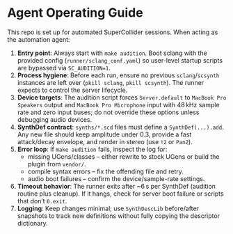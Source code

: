 # Agent Operating Guide

This repo is set up for automated SuperCollider sessions. When acting as the automation agent:

1. **Entry point**: Always start with `make audition`. Boot sclang with the provided config (`runner/sclang_conf.yaml`) so user-level startup scripts are bypassed via `SC_AUDITION=1`.
2. **Process hygiene**: Before each run, ensure no previous `sclang`/`scsynth` instances are left over (`pkill sclang`, `pkill scsynth`). The runner expects to control the server lifecycle.
3. **Device targets**: The audition script forces `Server.default` to `MacBook Pro Speakers` output and `MacBook Pro Microphone` input with 48 kHz sample rate and zero input buses; do not override these options unless debugging audio devices.
4. **SynthDef contract**: `synths/*.scd` files must define a `SynthDef(...).add`. Any new file should keep amplitude under 0.3, provide a fast attack/decay envelope, and render in stereo (use `!2` or `Pan2`).
5. **Error loop**: If `make audition` fails, inspect the log for:
   - missing UGens/classes – either rewrite to stock UGens or build the plugin from `vendor/`.
   - compile syntax errors – fix the offending file and retry.
   - audio boot failures – confirm the device/sample-rate settings.
6. **Timeout behavior**: The runner exits after ~6 s per SynthDef (audition routine plus cleanup). If it hangs, check for server boot failure or scripts that don’t `0.exit`.
7. **Logging**: Keep changes minimal; use `SynthDescLib` before/after snapshots to track new definitions without fully copying the descriptor dictionary.

